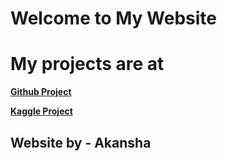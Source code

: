# Welcome to My Website

# **My projects are at**
   [**Github Project**](https://github.com/Akansha-Jaisinghani)
   
   
   [**Kaggle Project**](https/www.kaggle.com/akansha25/kernels)
   
## Website by - Akansha

